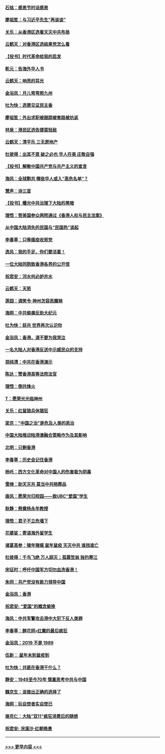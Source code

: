 #### [石铭：感恩节时话感恩](../pages/nsc993/n11687568.md?t=11290322) 
#### [廖祖笙：与习近平先生“再谈谈”](../pages/nsc993/n11687005.md?t=11290322) 
#### [关乐：从香港区选看天灭中共布局](../pages/nsc993/n11686647.md?t=11290322) 
#### [云鹤天：对香港区选结果党怎么看](../pages/nsc993/n11686216.md?t=11290322) 
#### [【投书】时代革命给我的启发](../pages/nsc993/n11684287.md?t=11290322) 
#### [乾元：告海外华人书](../pages/nsc993/n11684044.md?t=11290322) 
#### [云鹤天：响亮的耳光](../pages/nsc993/n11684254.md?t=11290322) 
#### [金浴凤：月儿弯弯照九州](../pages/nsc993/n11684231.md?t=11290322) 
#### [吐为快：选票见证民主香](../pages/nsc993/n11684206.md?t=11290322) 
#### [廖祖笙：外出求职被跟踪被套路被劝返](../pages/nsc993/n11683874.md?t=11290322) 
#### [林泉：港民区选告捷莫轻敌](../pages/nsc993/n11683930.md?t=11290322) 
#### [云鹤天：清平乐 三无房地产](../pages/nsc993/n11681521.md?t=11290322) 
#### [杜彼得：出其不意 破之必也 华人在美 庄敬自强](../pages/nsc993/n11679554.md?t=11290322) 
#### [【投书】解散中国共产党与共产主义的宣言](../pages/nsc993/n11679177.md?t=11290322) 
#### [海风：全球剿共 哪些华人或入“高危名单”？](../pages/nsc993/n11678617.md?t=11290322) 
#### [慧声：诗三首](../pages/nsc993/n11678848.md?t=11290322) 
#### [【投书】曝光中共治理下大陆的黑暗](../pages/nsc993/n11678674.md?t=11290322) 
#### [理悟：贺美国参众两院通过《香港人权与民主法案》](../pages/nsc993/n11678104.md?t=11290322) 
#### [从中国大陆消失的民国与“民国热”谈起](../pages/nsc993/n11678075.md?t=11290322) 
#### [李春草：只等瘟疫收邪党](../pages/nsc993/n11677308.md?t=11290322) 
#### [逸风：我的手足，你们要活着！](../pages/nsc993/n11676352.md?t=11290322) 
#### [一位大陆同胞致香港各界的公开信](../pages/nsc993/n11675761.md?t=11290322) 
#### [祝君安：河水何必妒井水](../pages/nsc993/n11675746.md?t=11290322) 
#### [云鹤天：天怒](../pages/nsc993/n11675718.md?t=11290322) 
#### [莲园：调笑令‧神州怎容恶魔祸](../pages/nsc993/n11675648.md?t=11290322) 
#### [海网：中共偷袭反助大纪元](../pages/nsc993/n11673515.md?t=11290322) 
#### [吐为快：妖共 世界再次认识你](../pages/nsc993/n11673506.md?t=11290322) 
#### [金浴凤：香港，请不要为我哭泣](../pages/nsc993/n11673248.md?t=11290322) 
#### [一名大陆人对香港反送中示威民众的支持](../pages/nsc993/n11672615.md?t=11290322) 
#### [郑纯清：中共在香港演示](../pages/nsc993/n11670539.md?t=11290322) 
#### [陈达：赞香港高等法院法官](../pages/nsc993/n11669542.md?t=11290322) 
#### [理悟：倒共烽火](../pages/nsc993/n11668844.md?t=11290322) 
#### [T：愿荣光光临神州](../pages/nsc993/n11668421.md?t=11290322) 
#### [关乐：红鼠狼兵休猖狂](../pages/nsc993/n11668378.md?t=11290322) 
#### [梁京：“中国之治”是危及人类的恶治](../pages/nsc993/n11668328.md?t=11290322) 
#### [中国大陆推动陆港澳融合策略作为及其影响](../pages/nsc993/n11668157.md?t=11290322) 
#### [北明：只剩香港](../pages/nsc993/n11668002.md?t=11290322) 
#### [李春草：历史会记住香港](../pages/nsc993/n11667927.md?t=11290322) 
#### [杨吒：西方文化革命对中国人的伤害极为阴毒](../pages/nsc993/n11664521.md?t=11290322) 
#### [雪绮：助天灭共 莫当中共陪葬品](../pages/nsc993/n11662650.md?t=11290322) 
#### [唐风：愿荣光归校园——致UBC“爱国”学生](../pages/nsc993/n11662194.md?t=11290322) 
#### [耿静：祭奠杨永年教授](../pages/nsc993/n11662514.md?t=11290322) 
#### [理悟：君子不立危墙下](../pages/nsc993/n11662172.md?t=11290322) 
#### [花婆娑：寄语海外留学生](../pages/nsc993/n11662121.md?t=11290322) 
#### [诸葛高参：猪年猪瘟 鼠年鼠疫 天灭中共 谁挡谁亡](../pages/nsc993/n11661980.md?t=11290322) 
#### [杜彼得：千鸟飞绝 万人踪灭；孤蓑笠翁 独钓寒江](../pages/nsc993/n11661170.md?t=11290322) 
#### [宋征时：呼吁中国军方切勿血洗香港！](../pages/nsc993/n11415318.md?t=11290322) 
#### [朱同：共产党没有能力领导中国](../pages/nsc993/n11660421.md?t=11290322) 
#### [金浴凤：香港](../pages/nsc993/n11660419.md?t=11290322) 
#### [祝君安: “爱国”的概念偷换](../pages/nsc993/n11659706.md?t=11290322) 
#### [海风：中共军警攻击港中大犯下反人类罪](../pages/nsc993/n11659632.md?t=11290322) 
#### [李春草：醉花阴•红魔的最后疯狂](../pages/nsc993/n11659287.md?t=11290322) 
#### [金浴凤：2019 不是 1989](../pages/nsc993/n11657663.md?t=11290322) 
#### [伍新： 鼠年未到鼠疫到](../pages/nsc993/n11655098.md?t=11290322) 
#### [吐为快：共匪在香港干什么？](../pages/nsc993/n11654891.md?t=11290322) 
#### [静安：1949至今70年 慎重思考中共与中国](../pages/nsc993/n11651244.md?t=11290322) 
#### [魏京生：该做出正确的选择了](../pages/nsc993/n11653084.md?t=11290322) 
#### [海网：玩自焚者实自焚已](../pages/nsc993/n11652423.md?t=11290322) 
#### [骆克仁：大陆“双11”疯狂消费后的随想](../pages/nsc993/n11652305.md?t=11290322) 
#### [祝君安: 浣溪沙·红朝晚景](../pages/nsc993/n11652258.md?t=11290322) 

----
#### [ >>> 更早内容 <<< ](../indexes/nsc993-earlier.md)
